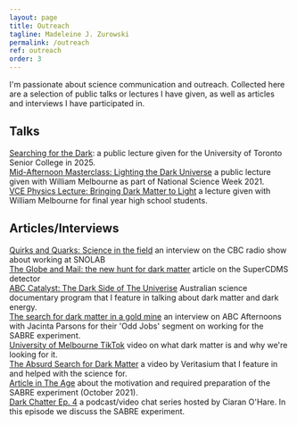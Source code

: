 ```yaml
---
layout: page
title: Outreach
tagline: Madeleine J. Zurowski
permalink: /outreach
ref: outreach
order: 3
---
```


I'm passionate about science communication and outreach. Collected here are a selection of public talks or lectures I have given, as well as articles and interviews I have participated in.

## Talks

[Searching for the Dark](https://mjzurowski.github.io/files/ZurowskiSeniorCollege2025.pdf): a public lecture given for the University of Toronto Senior College in 2025.\
[Mid-Afternoon Masterclass: Lighting the Dark Universe](https://www.youtube.com/watch?v=uAeLYSLicdg) a public lecture given with William Melbourne as part of National Science Week 2021.\
[VCE Physics Lecture: Bringing Dark Matter to Light](https://www.youtube.com/watch?v=b9hlJA8IT_Y) a lecture given with William Melbourne for final year high school students.

## Articles/Interviews

[Quirks and Quarks: Science in the field](https://www.cbc.ca/radio/quirks/sep-14-science-in-the-field-1.7322428) an interview on the CBC radio show about working at SNOLAB\
[The Globe and Mail: the new hunt for dark matter](https://apple.news/AKgAPaxXHSsio3H6RIJXRNQ) article on the SuperCDMS detector\
[ABC Catalyst: The Dark Side of The Univerise](https://iview.abc.net.au/show/dark-side-of-the-universe) Australian science documentary program that I feature in talking about dark matter and dark energy.\
[The search for dark matter in a gold mine](https://www.abc.net.au/melbourne/programs/afternoons/madeleine-zurowski-looking-for-dark-matter-in-a-stawell-gold-min/13906050) an interview on ABC Afternoons with Jacinta Parsons for their 'Odd Jobs' segment on working for the SABRE experiment.\
[University of Melbourne TikTok](https://www.tiktok.com/@unimelb/video/7134995515468418306?lang=en) video on what dark matter is and why we're looking for it.\
[The Absurd Search for Dark Matter](https://www.youtube.com/watch?v=6etTERFUlUI&ab_channel=Veritasium) a video by Veritasium that I feature in and helped with the science for.\
[Article in The Age](https://www.theage.com.au/business/workplace/burying-vital-physics-study-can-only-shed-light-20211013-p58zsl.html) about the motivation and required preparation of the SABRE experiment (October 2021).\
[Dark Chatter Ep. 4](https://www.youtube.com/watch?v=l3qGHKw1bL4&list=PL3RarL1FTgV_Ea03rLYt26d7GNmQj5PaU&index=5) a podcast/video chat series hosted by Ciaran O'Hare. In this episode we discuss the SABRE experiment.
